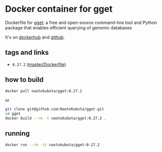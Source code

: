 # Docker container for gget

Dockerfile for [gget](https://github.com/pachterlab/gget): a free and open-source command-line tool and Python package that enables efficient querying of genomic databases

It's on [dockerhub](https://hub.docker.com/r/naotokubota/gget) and [github](https://github.com/NaotoKubota/gget).

## tags and links
- `0.27.2` [(master/Dockerfile)](https://github.com/NaotoKubota/gget/blob/master/Dockerfile)

## how to build

```sh
docker pull naotokubota/gget:0.27.2
```

or

```sh
git clone git@github.com:NaotoKubota/gget.git
cd gget
docker build --rm -t naotokubota/gget:0.27.2 .
```

## running

```sh
docker run --rm -it naotokubota/gget:0.27.2
```